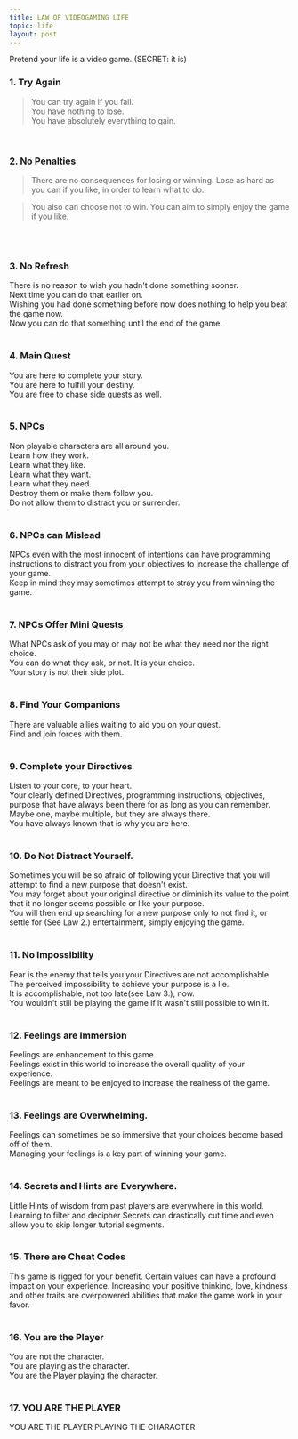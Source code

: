 ```yaml
---
title: LAW OF VIDEOGAMING LIFE
topic: life
layout: post
---
```


Pretend your life is a video game. (SECRET: it is)

### 1. Try Again
> You can try again if you fail. <br>
> You have nothing to lose.  <br>
> You have absolutely everything to gain.  <br>

<br>

### 2. No Penalties

> There are no consequences for losing or winning.
> Lose as hard as you can if you like, in order to learn what to do.

> You also can choose not to win. You can aim to simply enjoy the game if you like.

<br> <br>
<h3>3. No Refresh </h3>
There is no reason to wish you hadn't done something sooner.<br>
Next time you can do that earlier on.<br>
Wishing you had done something before now does nothing to help you beat the game now.<br>
Now you can do that something until the end of the game.
<br> <br>
<h3>4. Main Quest </h3>
You are here to complete your story.<br>
You are here to fulfill your destiny.<br>
You are free to chase side quests as well.		<br> <br>
<h3>5. NPCs </h3>
Non playable characters are all around you.<br>
Learn how they work.<br>
Learn what they like.<br>
Learn what they want.<br>
Learn what they need.<br>
Destroy them or make them follow you.<br>
Do not allow them to distract you or surrender.
<br> <br>
<h3>6. NPCs can Mislead </h3>
NPCs even with the most innocent of intentions can have programming instructions to distract you from your objectives to increase the challenge of your game.<br>
Keep in mind they may sometimes attempt to stray you from winning the game.
<br> <br>
<h3>7. NPCs Offer Mini Quests</h3>

What NPCs ask of you may or may not be what they need nor the right choice.<br>
You can do what they ask, or not. It is your choice.<br>
Your story is not their side plot.		<br> <br>

<h3>8. Find Your Companions</h3>
There are valuable allies waiting to aid you on your quest. <br>
Find and join forces with them.
<br> <br>
<h3>9. Complete your Directives</h3>
Listen to your core, to your heart.<br>
Your clearly defined Directives,
programming instructions, objectives, purpose that have always been there for as long as you can remember.<br>
Maybe one, maybe multiple, but they are always there.<br>
You have always known that is why you are here.		<br> <br>
<h3>10. Do Not Distract Yourself.</h3>
Sometimes you will be so afraid of following your Directive that you will attempt to find a new purpose that doesn't exist.<br>
You may forget about your original directive or diminish its value to the point that it no longer seems possible or like your purpose.<br>
You will then end up searching for a new purpose only to not find it, or settle for (See Law 2.) entertainment, simply enjoying the game.
<br> <br>
<h3>11. No Impossibility</h3>
Fear is the enemy that tells you your Directives are not accomplishable.<br>
The perceived impossibility to achieve your purpose is a lie.<br>
It is accomplishable, not too late(see Law 3.), now.<br>
You wouldn't still be playing the game if it wasn't still possible to win it.		<br> <br>
<h3>12. Feelings are Immersion </h3>

Feelings are enhancement to this game.<br>
Feelings exist in this world to increase the overall quality of your experience.<br>
Feelings are meant to be enjoyed to increase the realness of the game.
<br> <br>
<h3>13. Feelings are Overwhelming.</h3>

Feelings can sometimes be so immersive that your choices become based off of them.<br>
Managing your feelings is a key part of winning your game.
<br> <br>
<h3>14. Secrets and Hints are Everywhere.</h3>
Little Hints of wisdom from past players are everywhere in this world.<br>
Learning to filter and decipher Secrets can drastically cut time and even allow you to skip longer tutorial segments.
<br> <br>

<h3>15. There are Cheat Codes  </h3>
This game is rigged for your benefit.
Certain values can have a profound impact on your experience.
Increasing your positive thinking, love, kindness and other traits are overpowered abilities that make the game work in your favor.
<br><br>
<h3>16. You are the Player  </h3>
You are not the character.<br>
You are playing as the character.<br>
You are the Player playing the character.		<br> <br>

<h3>17. YOU ARE THE PLAYER  </h3>
YOU ARE THE PLAYER PLAYING THE CHARACTER
